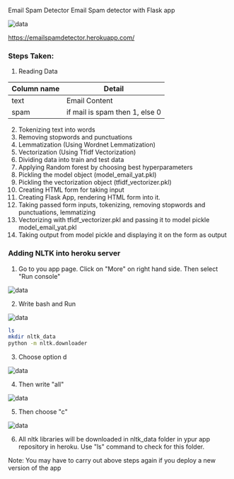 Email Spam Detector
Email Spam detector with Flask app

![data](https://github.com/yatinkode/email-ham-spam-nltk-flask/blob/master/images/cap1.jpg)

https://emailspamdetector.herokuapp.com/

### Steps Taken:
1) Reading Data 

| __Column name__    | __Detail__                                                 |
|--------------------|------------------------------------------------------------|
| text               |  Email Content                                             |
| spam               |  if mail is spam then 1, else 0                            |

2)  Tokenizing text into words
3)  Removing stopwords and punctuations
4)  Lemmatization (Using Wordnet Lemmatization)
5)  Vectorization (Using Tfidf Vectorization)
6)  Dividing data into train and test data
7)  Applying Random forest by choosing best hyperparameters
8)  Pickling the model object (model_email_yat.pkl)
9)  Pickling the vectorization object (tfidf_vectorizer.pkl)
10) Creating HTML form for taking input
11) Creating Flask App, rendering HTML form into it.
12) Taking passed form inputs, tokenizing, removing stopwords and punctuations, lemmatizing
13) Vectorizing with tfidf_vectorizer.pkl and passing it to model pickle model_email_yat.pkl
14) Taking output from model pickle and displaying it on the form as output


### Adding NLTK into heroku server

1. Go to you app page. Click on "More" on right hand side. Then select "Run console"

![data](https://github.com/yatinkode/email-ham-spam-nltk-flask/blob/master/images/cap2.jpg)

2. Write bash and Run

![data](https://github.com/yatinkode/email-ham-spam-nltk-flask/blob/master/images/cap3.jpg)



```bash
ls
mkdir nltk_data
python -m nltk.downloader
```

3. Choose option d

![data](https://github.com/yatinkode/email-ham-spam-nltk-flask/blob/master/images/cap4.jpg)


4. Then write "all"

![data](https://github.com/yatinkode/email-ham-spam-nltk-flask/blob/master/images/cap5.jpg)


5. Then choose "c"

![data](https://github.com/yatinkode/email-ham-spam-nltk-flask/blob/master/images/cap6.jpg)


6. All nltk libraries will be downloaded in nltk_data folder in ypur app repository in heroku. Use "ls" command to check for this folder.

Note: You may have to carry out above steps again if you deploy a new version of the app


